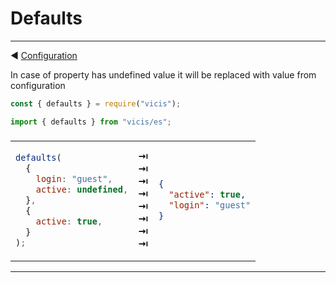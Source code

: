 # Defaults

----------

◀ [Configuration](/en/Configuration.md)

In case of property has undefined value it will be replaced with value from configuration

```js
const { defaults } = require("vicis");
```

```js
import { defaults } from "vicis/es";
```

<table><thead><tr><td colspan="3">
</td></tr></thead><tbody>
<tr><td>

```js
defaults(
  {
    login: "guest",
    active: undefined,
  },
  {
    active: true,
  }
);
```

</td>
<td>
<strong>&#x21E5;</strong><br>
<strong>&#x21E5;</strong><br>
<strong>&#x21E5;</strong><br>
<strong>&#x21E5;</strong><br>
<strong>&#x21E5;</strong><br>
<strong>&#x21E5;</strong><br>
<strong>&#x21E5;</strong><br>
<strong>&#x21E5;</strong><br>
</td>
<td>

```json
{
  "active": true,
  "login": "guest"
}
```

</td></tr>
</tbody></table>

----------
